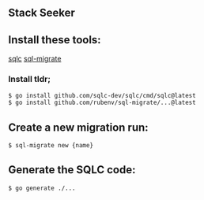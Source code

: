 ## Stack Seeker

## Install these tools:
[sqlc](https://docs.sqlc.dev/en/latest/overview/install.html)
[sql-migrate](https://github.com/rubenv/sql-migrate)

### Install tldr;
```bash
$ go install github.com/sqlc-dev/sqlc/cmd/sqlc@latest
$ go install github.com/rubenv/sql-migrate/...@latest
```

## Create a new migration run:
```bash
$ sql-migrate new {name}
```

## Generate the SQLC code:
```bash
$ go generate ./...
```
